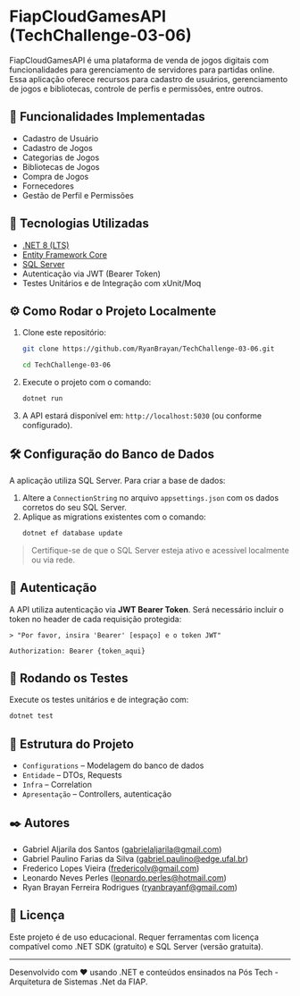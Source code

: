 # FiapCloudGamesAPI (TechChallenge-03-06)

FiapCloudGamesAPI é uma plataforma de venda de jogos digitais com funcionalidades para gerenciamento de servidores para partidas online. Essa aplicação oferece recursos para cadastro de usuários, gerenciamento de jogos e bibliotecas, controle de perfis e permissões, entre outros.

## 📌 Funcionalidades Implementadas

- Cadastro de Usuário
- Cadastro de Jogos
- Categorias de Jogos
- Bibliotecas de Jogos
- Compra de Jogos
- Fornecedores
- Gestão de Perfil e Permissões

## 🚀 Tecnologias Utilizadas

- [.NET 8 (LTS)](https://dotnet.microsoft.com/)
- [Entity Framework Core](https://learn.microsoft.com/ef/core/)
- [SQL Server](https://www.microsoft.com/sql-server)
- Autenticação via JWT (Bearer Token)
- Testes Unitários e de Integração com xUnit/Moq

## ⚙️ Como Rodar o Projeto Localmente

1. Clone este repositório:
    ```bash
    git clone https://github.com/RyanBrayan/TechChallenge-03-06.git

    cd TechChallenge-03-06
    ```

2. Execute o projeto com o comando:
    ```bash
    dotnet run
    ```

3. A API estará disponível em: `http://localhost:5030` (ou conforme configurado).

## 🛠️ Configuração do Banco de Dados

A aplicação utiliza SQL Server. Para criar a base de dados:

1. Altere a `ConnectionString` no arquivo `appsettings.json` com os dados corretos do seu SQL Server.
2. Aplique as migrations existentes com o comando:
    ```bash
    dotnet ef database update
    ```

> Certifique-se de que o SQL Server esteja ativo e acessível localmente ou via rede.

## 🔐 Autenticação

A API utiliza autenticação via **JWT Bearer Token**. Será necessário incluir o token no header de cada requisição protegida:

```
> "Por favor, insira 'Bearer' [espaço] e o token JWT"

Authorization: Bearer {token_aqui}

```

## 🧪 Rodando os Testes

Execute os testes unitários e de integração com:

```bash
dotnet test
```

## 📂 Estrutura do Projeto

- `Configurations` – Modelagem do banco de dados
- `Entidade` – DTOs, Requests
- `Infra` – Correlation
- `Apresentação` – Controllers, autenticação

## ✒️ Autores

- Gabriel Aljarila dos Santos (gabrielaljarila@gmail.com)
- Gabriel Paulino Farias da Silva (gabriel.paulino@edge.ufal.br)
- Frederico Lopes Vieira (fredericolv@gmail.com)
- Leonardo Neves Perles (leonardo.perles@hotmail.com)
- Ryan Brayan Ferreira Rodrigues (ryanbrayanf@gmail.com)

## 📄 Licença

Este projeto é de uso educacional. Requer ferramentas com licença compatível como .NET SDK (gratuito) e SQL Server (versão gratuita).


---

Desenvolvido com ❤️ usando .NET e conteúdos ensinados na Pós Tech - Arquitetura de Sistemas .Net da FIAP.

